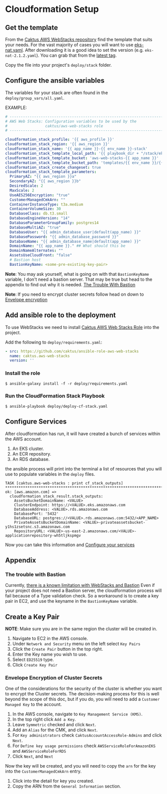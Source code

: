 # Cloudformation Setup

## Get the template

From the [Caktus AWS WebStacks repository](https://github.com/caktus/aws-web-stacks) find the 
template that suits your needs. For the vast majority of cases you will want to use 
[eks-nat.yaml](https://s3.amazonaws.com/aws-web-stacks/eks-nat.yaml). After downloading 
it is a good idea to set the version (e.g. `eks-nat-2.1.2.yaml`). You can grab that from the [latest tag](https://github.com/caktus/aws-web-stacks/tags).

Copy the file into your project's `deploy/stack` folder.


## Configure the ansible variables

The variables for your stack are often found in the `deploy/group_vars/all.yaml`.


EXAMPLE:

```yaml
# ----------------------------------------------------------------------------
# AWS Web Stacks: Configuration variables to be used by the
#                 caktus/aws-web-stacks role
# ----------------------------------------------------------------------------

cloudformation_stack_profile: '{{ aws_profile }}'
cloudformation_stack_region: '{{ aws_region }}'
cloudformation_stack_name: '{{ app_name }}-{{ env_name }}-stack'
cloudformation_stack_template_local_path: '{{ playbook_dir + "/stack/eks-nat-2.1.2.yaml" }}'
cloudformation_stack_template_bucket: 'aws-web-stacks-{{ app_name }}'
cloudformation_stack_template_bucket_path: 'templates/{{ env_name }}/{{ cloudformation_stack_name }}.yml'
cloudformation_stack_create_changeset: true
cloudformation_stack_template_parameters:
  PrimaryAZ: "{{ aws_region }}a"
  SecondaryAZ: "{{ aws_region }}b"
  DesiredScale: 2
  MaxScale: 2
  UseAES256Encryption: "true"
  CustomerManagedCmkArn: ""
  ContainerInstanceType: t3a.medium
  ContainerVolumeSize: 30
  DatabaseClass: db.t3.small
  DatabaseEngineVersion: "14"
  DatabaseParameterGroupFamily: postgres14
  DatabaseMultiAZ: "true"
  DatabaseUser: "{{ admin_database_user|default(app_name) }}"
  DatabasePassword: "{{ admin_database_password }}"
  DatabaseName: "{{ admin_database_name|default(app_name) }}"
  DomainName: "{{ app_name }}." ## What should this be
  DomainNameAlternates: ""
  AssetsUseCloudFront: "false"
  # Bastion host
  BastionKeyName: <some-pre-existing-key-pair>

```

**Note**: You may ask yourself, what is going on with that `BastionKeyName` variable, I don't need a bastion server. That
may be true but head to the appendix to find out why it is needed. [The Trouble With Bastion](#the-trouble-with-bastion)

**Note**: If you need to encrypt cluster secrets follow head on down to [Envelope encryption](#envelope-encryption-of-cluster-secrets)

## Add ansible role to the deployment

To use WebStacks we need to install [Caktus AWS Web Stacks Role](https://github.com/caktus/ansible-role-aws-web-stacks) into the project.

Add the following to `deploy/requirements.yaml`:

```yaml
- src: https://github.com/caktus/ansible-role-aws-web-stacks
  name: caktus.aws-web-stacks
  version: ''
```

### Install the role

```shell
$ ansible-galaxy install -f -r deploy/requirements.yaml
```

### Run the CloudFormation Stack Playbook

```shell
$ ansible-playbook deploy/deploy-cf-stack.yaml
```

## Configure Services

After cloudformation has run, it will have created a bunch of services within the AWS account.

1. An EKS cluster.
2. An ECR repository.
3. An RDS database.

the ansible process will print into the terminal a list of resources that you will use to populate
variables in the `deploy` files.

```shell
TASK [caktus.aws-web-stacks : print cf_stack_outputs] ****************************************************************************************************************************************************************************************************
ok: [aws.amazon.com] => 
  cloudformation_stack_result.stack_outputs:
    AssetsBucketDomainName: <VALUE>
    ClusterEndpoint: https://<VALUE>.eks.amazonaws.com
    DatabaseAddress: <VALUE>.rds.amazonaws.com
    DatabasePort: '5432'
    DatabaseURL: postgres://<VALUE>.rds.amazonaws.com:5432/<APP_NAME>
    PrivateAssetsBucketDomainName: <VALUE>-privateassetsbucket-y1hs1zsetsnc.s3.amazonaws.com
    RepositoryURL: <VALUE>-us-east-2.amazonaws.com/<VALUE>-applicationrepository-wh5tljkspmgv
```

Now you can take this information and [Configure your services](006_service_configuration.md)

## Appendix

### The trouble with Bastion
Currently, [there is a known limitation with WebStacks and Bastion](https://docs.aws.amazon.com/AWSCloudFormation/latest/UserGuide/parameters-section-structure.html#aws-specific-parameter-types) Even if your project
does not need a Bastion server, the cloudformation process will fail because of a Type
validation check. So a workaround is to create a key pair in EC2, and use the keyname in 
the `BastionKeyName` variable.

## Create a Key Pair
**NOTE**: Make sure you are in the same region the cluster will be created in.

1. Navigate to EC2 in the AWS console.
1. Under `Network and Security` menu on the left select `Key Pairs`
1. Click the `Create Pair` button in the top right.
1. Enter the Key name you wish to use.
1. Select `ED25519` type.
1. Click `Create Key Pair`

### Envelope Encryption of Cluster Secrets

One of the considerations for the security of the cluster is whether you want to encrypt the Cluster secrets. The
decision-making process for this is well beyond the scope of this doc, but if you do, you will need to add a 
`Customer Managed Key` to the account.

1. In the AWS console, navigate to `Key Management Service (KMS)`.
1. In the top right click `Add a Key`.
1. Leave `Symmetric` checked and click `Next`.
1. Add an `Alias` for the CMK, and click `Next`.
1. For `Key administrators` check `CaktusAccountAccessRole-Admins` and click `Next`.
1. For `Define key usage permissions` check `AWSServiceRoleForAmazonEKS` and `AWSServiceRoleForRDS`
1. Click `Next`, and `Next`

Now the key will be created, and you will need to copy the `arn` for the key into the `CustomerManagedCmkArn`
entry.

1. Click into the detail for key you created.
1. Copy the ARN from the `General Information` section.

